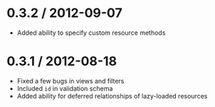 
0.3.2 / 2012-09-07
==================

  * Added ability to specify custom resource methods

0.3.1 / 2012-08-18
==================

  * Fixed a few bugs in views and filters
  * Included `id` in validation schema
  * Added ability for deferred relationships of lazy-loaded resources

